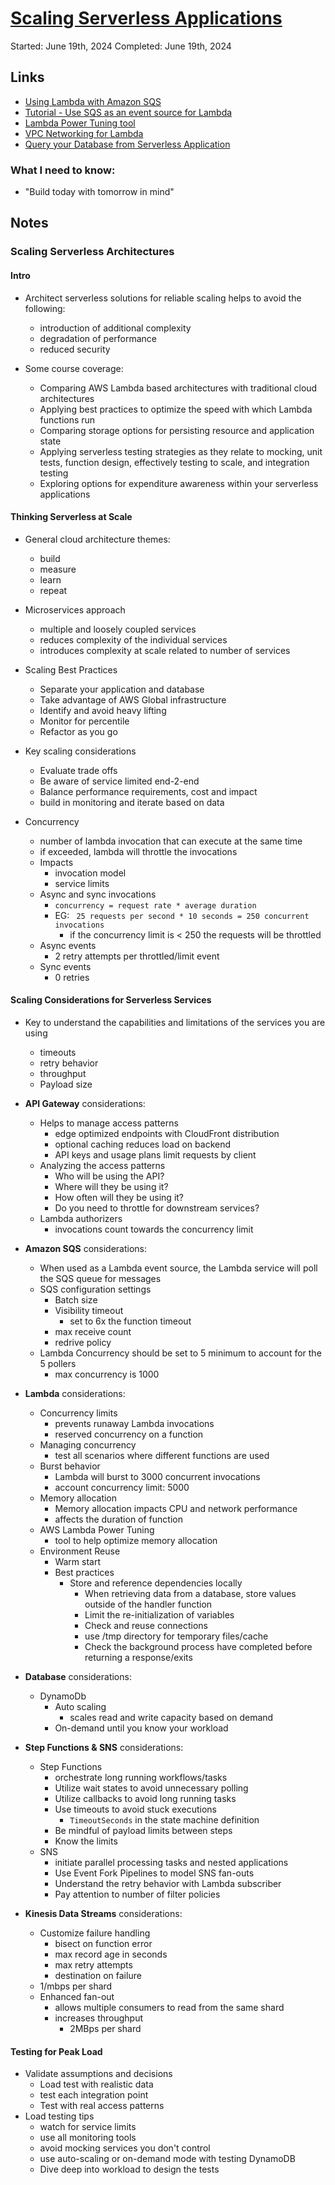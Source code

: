 # [Scaling Serverless Applications](https://explore.skillbuilder.aws/learn/course/12713/scaling-serverless-architectures;lp=1046)

Started: June 19th, 2024
Completed: June 19th, 2024

## Links
- [Using Lambda with Amazon SQS](https://docs.aws.amazon.com/lambda/latest/dg/with-sqs.html)
- [Tutorial - Use SQS as an event source for Lambda](https://aws.amazon.com/serverless/use-sqs-as-an-event-source-for-lambda-tutorial/)
- [Lambda Power Tuning tool](https://github.com/alexcasalboni/aws-lambda-power-tuning)
- [VPC Networking for Lambda](https://docs.aws.amazon.com/lambda/latest/dg/foundation-networking.html)
- [Query your Database from Serverless Application](https://aws.amazon.com/blogs/database/query-your-aws-database-from-your-serverless-application/)

### What I need to know:
- "Build today with tomorrow in mind"

## Notes 
### Scaling Serverless Architectures
#### Intro
- Architect serverless solutions for reliable scaling helps to avoid the following:
  - introduction of additional complexity
  - degradation of performance
  - reduced security

- Some course coverage:
  - Comparing AWS Lambda based architectures with traditional cloud architectures
  - Applying best practices to optimize the speed with which Lambda functions run
  - Comparing storage options for persisting resource and application state
  - Applying serverless testing strategies as they relate to mocking, unit tests, function design, effectively testing to scale, and integration testing
  - Exploring options for expenditure awareness within your serverless applications

#### Thinking Serverless at Scale
- General cloud architecture themes:
  - build
  - measure
  - learn
  - repeat

- Microservices approach
  - multiple and loosely coupled services
  - reduces complexity of the individual services
  - introduces complexity at scale related to number of services

- Scaling Best Practices
  - Separate your application and database
  - Take advantage of AWS Global infrastructure
  - Identify and avoid heavy lifting
  - Monitor for percentile
  - Refactor as you go

- Key scaling considerations
  - Evaluate trade offs
  - Be aware of service limited end-2-end
  - Balance performance requirements, cost and impact
  - build in monitoring and iterate based on data

- Concurrency
  - number of lambda invocation that can execute at the same time
  - if exceeded, lambda will throttle the invocations
  - Impacts
    - invocation model
    - service limits
  - Async and sync invocations
    - `concurrency = request rate * average duration`
    - EG: ` 25 requests per second * 10 seconds = 250 concurrent invocations`
      - if the concurrency limit is < 250 the requests will be throttled
  - Async events
    - 2 retry attempts per throttled/limit event
  - Sync events
    - 0 retries

#### Scaling Considerations for Serverless Services
- Key to understand the capabilities and limitations of the services you are using
  - timeouts
  - retry behavior
  - throughput
  - Payload size

- **API Gateway** considerations:
  - Helps to manage access patterns
    - edge optimized endpoints with CloudFront distribution
    - optional caching reduces load on backend
    - API keys and usage plans limit requests by client
  - Analyzing the access patterns
    - Who will be using the API?
    - Where will they be using it?
    - How often will they be using it?
    - Do you need to throttle for downstream services?
  - Lambda authorizers
    - invocations count towards the concurrency limit

- **Amazon SQS** considerations:
  - When used as a Lambda event source, the Lambda service will poll the SQS queue for messages
  - SQS configuration settings
    - Batch size
    - Visibility timeout
      - set to 6x the function timeout
    - max receive count
    - redrive policy
  - Lambda Concurrency should be set to 5 minimum to account for the 5 pollers
    - max concurrency is 1000

- **Lambda** considerations:
  - Concurrency limits
    - prevents runaway Lambda invocations
    - reserved concurrency on a function
  - Managing concurrency
    - test all scenarios where different functions are used
  - Burst behavior
    - Lambda will burst to 3000 concurrent invocations
    - account concurrency limit: 5000
  - Memory allocation
    - Memory allocation impacts CPU and network performance
    - affects the duration of function
  - AWS Lambda Power Tuning
    - tool to help optimize memory allocation
  - Environment Reuse
    - Warm start
    - Best practices
      - Store and reference dependencies locally
        - When retrieving data from a database, store values outside of the handler function
        - Limit the re-initialization of variables
        - Check and reuse connections
        - use /tmp directory for temporary files/cache
        - Check the background process have completed before returning a response/exits

- **Database** considerations:
  - DynamoDb
    - Auto scaling
      - scales read and write capacity based on demand
    - On-demand until you know your workload

- **Step Functions & SNS** considerations:
  - Step Functions
    - orchestrate long running workflows/tasks
    - Utilize wait states to avoid unnecessary polling
    - Utilize callbacks to avoid long running tasks
    - Use timeouts to avoid stuck executions
      - `TimeoutSeconds` in the state machine definition
    - Be mindful of payload limits between steps
    - Know the limits
  - SNS
    - initiate parallel processing tasks and nested applications
    - Use Event Fork Pipelines to model SNS fan-outs
    - Understand the retry behavior with Lambda subscriber
    - Pay attention to number of filter policies

- **Kinesis Data Streams** considerations:
  - Customize failure handling
    - bisect on function error
    - max record age in seconds
    - max retry attempts
    - destination on failure
  - 1/mbps per shard
  - Enhanced fan-out
    - allows multiple consumers to read from the same shard
    - increases throughput
      - 2MBps per shard

#### Testing for Peak Load
- Validate assumptions and decisions
  - Load test with realistic data
  - test each integration point
  - Test with real access patterns
- Load testing tips
  - watch for service limits
  - use all monitoring tools
  - avoid mocking services you don't control
  - use auto-scaling or on-demand mode with testing DynamoDB
  - Dive deep into workload to design the tests